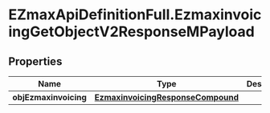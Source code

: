 # EZmaxApiDefinitionFull.EzmaxinvoicingGetObjectV2ResponseMPayload

## Properties

Name | Type | Description | Notes
------------ | ------------- | ------------- | -------------
**objEzmaxinvoicing** | [**EzmaxinvoicingResponseCompound**](EzmaxinvoicingResponseCompound.md) |  | 



